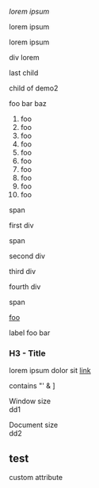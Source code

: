 *lorem ipsum*

lorem ipsum

lorem ipsum

div lorem

last child

child of demo2

foo bar baz

1.  foo
2.  foo
3.  foo
4.  foo
5.  foo
6.  foo
7.  foo
8.  <span id="test-lang-none">foo</span>
9.  <span id="test-lang-en-us">foo</span>
10. <span id="test-lang-en">foo</span>

span

first div

span

second div

third div

fourth div

span

<a href="foo.html" id="href-test">foo</a>

label foo bar

### H3 - Title

lorem ipsum dolor sit [link](#)

contains "' & \]

Window size  
dd1

Document size  
dd2

test
----

custom attribute
